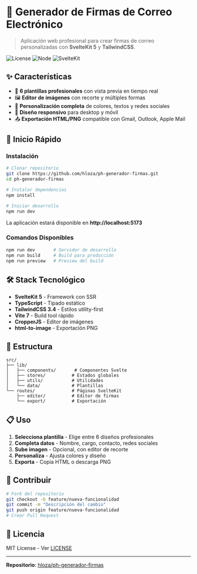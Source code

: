 # 📧 Generador de Firmas de Correo Electrónico

> Aplicación web profesional para crear firmas de correo personalizadas con **SvelteKit 5** y **TailwindCSS**.

![License](https://img.shields.io/badge/license-MIT-blue.svg)
![Node](https://img.shields.io/badge/node-%3E%3D18.0.0-brightgreen.svg)
![SvelteKit](https://img.shields.io/badge/SvelteKit-5.0-orange.svg)

## ✨ Características

- 🎨 **6 plantillas profesionales** con vista previa en tiempo real
- 🖼️ **Editor de imágenes** con recorte y múltiples formas
- 🎯 **Personalización completa** de colores, textos y redes sociales
- 📱 **Diseño responsivo** para desktop y móvil
- 📤 **Exportación HTML/PNG** compatible con Gmail, Outlook, Apple Mail

## 🚀 Inicio Rápido

### Instalación

```bash
# Clonar repositorio
git clone https://github.com/hloza/ph-generador-firmas.git
cd ph-generador-firmas

# Instalar dependencias
npm install

# Iniciar desarrollo
npm run dev
```

La aplicación estará disponible en **http://localhost:5173**

### Comandos Disponibles

```bash
npm run dev       # Servidor de desarrollo
npm run build     # Build para producción
npm run preview   # Preview del build
```

## 🛠️ Stack Tecnológico

- **SvelteKit 5** - Framework con SSR
- **TypeScript** - Tipado estático
- **TailwindCSS 3.4** - Estilos utility-first
- **Vite 7** - Build tool rápido
- **CropperJS** - Editor de imágenes
- **html-to-image** - Exportación PNG

## 📁 Estructura

```
src/
├── lib/
│   ├── components/       # Componentes Svelte
│   ├── stores/          # Estados globales
│   ├── utils/           # Utilidades
│   └── data/            # Plantillas
└── routes/              # Páginas SvelteKit
    ├── editor/          # Editor de firmas
    └── export/          # Exportación
```

## 📋 Uso

1. **Selecciona plantilla** - Elige entre 6 diseños profesionales
2. **Completa datos** - Nombre, cargo, contacto, redes sociales
3. **Sube imagen** - Opcional, con editor de recorte
4. **Personaliza** - Ajusta colores y diseño
5. **Exporta** - Copia HTML o descarga PNG

## 🤝 Contribuir

```bash
# Fork del repositorio
git checkout -b feature/nueva-funcionalidad
git commit -m "Descripción del cambio"
git push origin feature/nueva-funcionalidad
# Crear Pull Request
```

## 📄 Licencia

MIT License - Ver [LICENSE](LICENSE)

---

**Repositorio**: [hloza/ph-generador-firmas](https://github.com/hloza/ph-generador-firmas)
